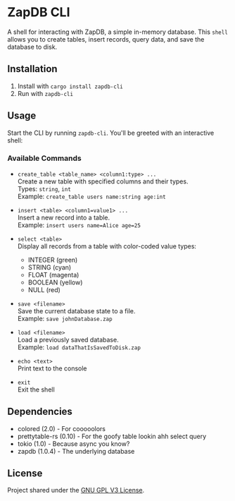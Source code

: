 # ZapDB CLI

A shell for interacting with ZapDB, a simple in-memory database. This `shell` allows you to create tables, insert records, query data, and save the database to disk.

## Installation


1. Install with `cargo install zapdb-cli`
2. Run with `zapdb-cli`

## Usage

Start the CLI by running `zapdb-cli`. You'll be greeted with an interactive shell:


### Available Commands

- `create_table <table_name> <column1:type> ...`  
  Create a new table with specified columns and their types.  
  Types: `string`, `int`  
  Example: `create_table users name:string age:int`

- `insert <table> <column1=value1> ...`  
  Insert a new record into a table.  
  Example: `insert users name=Alice age=25`

- `select <table>`  
  Display all records from a table with color-coded value types:
  - INTEGER (green)
  - STRING (cyan)
  - FLOAT (magenta)
  - BOOLEAN (yellow)
  - NULL (red)

- `save <filename>`  
  Save the current database state to a file.  
  Example: `save johnDatabase.zap`

- `load <filename>`  
  Load a previously saved database.  
  Example: `load dataThatIsSavedToDisk.zap`

- `echo <text>`  
  Print text to the console

- `exit`  
  Exit the shell

## Dependencies

- colored (2.0) - For cooooolors
- prettytable-rs (0.10) - For the goofy table lookin ahh select query
- tokio (1.0) - Because async you know?
- zapdb (1.0.4) - The underlying database

## License

Project shared under the [GNU GPL V3 License](LICENSE).